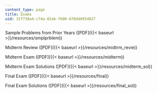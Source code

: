```yaml
---
content_type: page
title: Exams
uid: 31f738a4-c74a-02ab-f600-670dd8954027
---
```


Sample Problems from Prior Years ([PDF]({{< baseurl >}}/resources/smplprblem))

Midterm Review ([PDF]({{< baseurl >}}/resources/midtrm_revie))

Midterm Exam ([PDF]({{< baseurl >}}/resources/midterm))

Midterm Exam Solutions ([PDF]({{< baseurl >}}/resources/midterm_sol))

Final Exam ([PDF]({{< baseurl >}}/resources/final))

Final Exam Solutions ([PDF]({{< baseurl >}}/resources/final_sol))